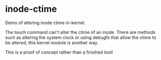 inode-ctime
===========

Demo of altering inode ctime in-kernel.

The touch command can't alter the ctime of an inode. There are
methods such as altering the system clock or using debugfs that
allow the ctime to be altered, this kernel module is another way. 

This is a proof of concept rather than a finished tool! 
